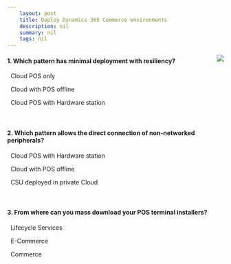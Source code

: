 ```yaml
---
    layout: post
    title: Deploy Dynamics 365 Commerce environments  
    description: nil
    summary: nil
    tags: nil
---
```



 <a target="_blank" href="https://docs.microsoft.com/en-us/learn/modules/deploy-commerce-environments/09-check/"><i class="fas fa-external-link-alt"></i> </a>
 <img align="right" src="https://docs.microsoft.com/en-us/learn/achievements/deploy-commerce-environments.svg">
####  1. Which pattern has minimal deployment with resiliency?


<i class='far fa-square'></i> &nbsp;&nbsp;Cloud POS only

<i class='fas fa-check-square' style='color: Dodgerblue;'></i> &nbsp;&nbsp;Cloud with POS offline

<i class='far fa-square'></i> &nbsp;&nbsp;Cloud POS with Hardware station
<br />
<br />
<br />

####  2. Which pattern allows the direct connection of non-networked peripherals?


<i class='fas fa-check-square' style='color: Dodgerblue;'></i> &nbsp;&nbsp;Cloud POS with Hardware station

<i class='far fa-square'></i> &nbsp;&nbsp;Cloud with POS offline

<i class='far fa-square'></i> &nbsp;&nbsp;CSU deployed in private Cloud
<br />
<br />
<br />

####  3. From where can you mass download your POS terminal installers?


<i class='far fa-square'></i> &nbsp;&nbsp;Lifecycle Services

<i class='far fa-square'></i> &nbsp;&nbsp;E-Commerce

<i class='fas fa-check-square' style='color: Dodgerblue;'></i> &nbsp;&nbsp;Commerce
<br />
<br />
<br />
